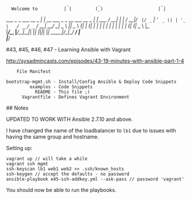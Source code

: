 
                           _           _                       _       
      Welcome to          | |         (_)                     | |      
   ___ _   _ ___  __ _  __| |_ __ ___  _ _ __     ___ __ _ ___| |_ ___ 
  / __| | | / __|/ _` |/ _` | '_ ` _ \| | '_ \   / __/ _` / __| __/ __|
  \__ \ |_| \__ \ (_| | (_| | | | | | | | | | | | (_| (_| \__ \ |_\__ \
  |___/\__, |___/\__,_|\__,_|_| |_| |_|_|_| |_|  \___\__,_|___/\__|___/
        __/ |                                                          
       |___/   

  #43, #45, #46, #47 - Learning Ansible with Vagrant

  http://sysadmincasts.com/episodes/43-19-minutes-with-ansible-part-1-4
 

        File Manifest

    bootstrap-mgmt.sh - Install/Config Ansible & Deploy Code Snippets
             examples - Code Snippets
               README - This file ;)
          Vagrantfile - Defines Vagrant Environment


## Notes

UPDATED TO WORK WITH Ansible 2.7.10 and above.

I have changed the name of the loadbalancer to `lb1` due to issues with having the same group and hostname.

Setting up:


    vagrant up // will take a while
    vagrant ssh mgmt
    ssh-keyscan lb1 web1 web2 >> .ssh/known_hosts
    ssh-keygen // accept the defaults - no password
    ansible-playbook e45-ssh-addkey.yml --ask-pass // password 'vagrant'


You should now be able to run the playbooks.





